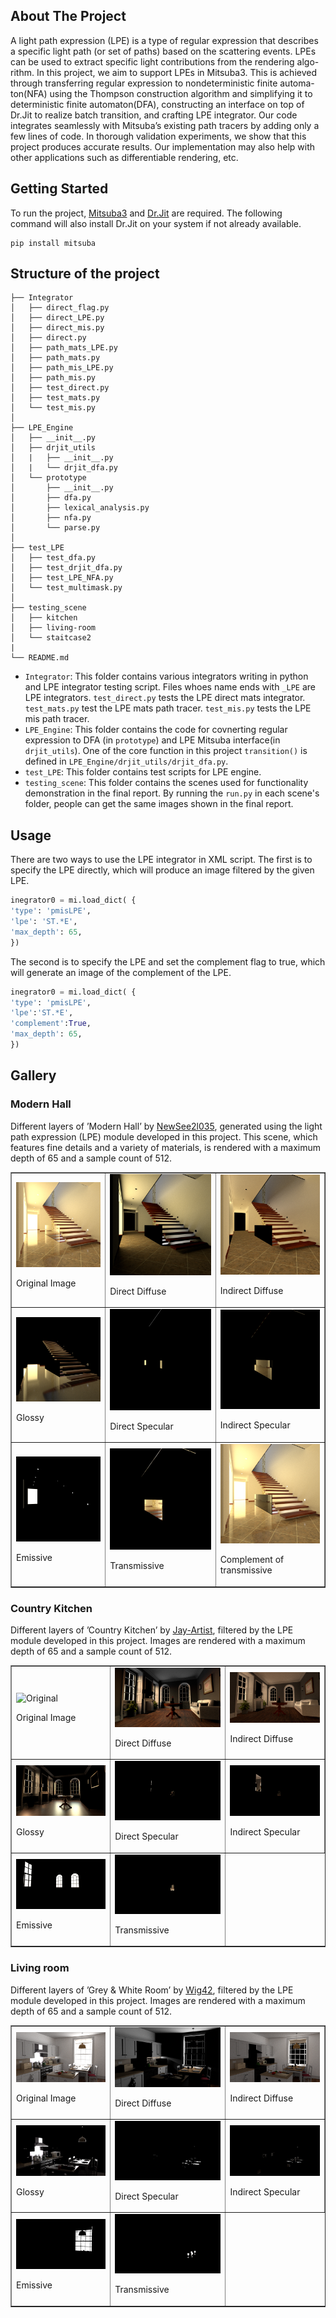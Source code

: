<!-- ABOUT THE PROJECT -->
## About The Project

A light path expression (LPE) is a type of regular expression that describes a specific light path (or set of paths) based on the scattering events. LPEs can be used to extract specific light contributions from the rendering algo- rithm. In this project, we aim to support LPEs in Mitsuba3. This is achieved through transferring regular expression to nondeterministic finite automa- ton(NFA) using the Thompson construction algorithm and simplifying it to deterministic finite automaton(DFA), constructing an interface on top of Dr.Jit to realize batch transition, and crafting LPE integrator. Our code integrates seamlessly with Mitsuba’s existing path tracers by adding only a few lines of code. In thorough validation experiments, we show that this project produces accurate results. Our implementation may also help with other applications such as differentiable rendering, etc.

<!-- GETTING STARTED -->
## Getting Started

To run the project, [Mitsuba3](https://mitsuba.readthedocs.io/en/stable/) and [Dr.Jit](https://github.com/mitsuba-renderer/drjit) are required. The following command will also install Dr.Jit on your system if not already available.

  ```
 pip install mitsuba
  ```

## Structure of the project

```
├── Integrator
│   ├── direct_flag.py
│   ├── direct_LPE.py
│   ├── direct_mis.py
│   ├── direct.py
│   ├── path_mats_LPE.py
│   ├── path_mats.py
│   ├── path_mis_LPE.py
│   ├── path_mis.py
│   ├── test_direct.py
│   ├── test_mats.py
│   └── test_mis.py
│
├── LPE_Engine
│   ├── __init__.py
│   ├── drjit_utils
│   |   ├── __init__.py
│   |   └── drjit_dfa.py
│   └── prototype
│       ├── __init__.py
│       ├── dfa.py
│       ├── lexical_analysis.py
│       ├── nfa.py
│       └── parse.py
│
├── test_LPE
│   ├── test_dfa.py
│   ├── test_drjit_dfa.py
│   ├── test_LPE_NFA.py
│   └── test_multimask.py
│
├── testing_scene
│   ├── kitchen
│   ├── living-room
│   └── staitcase2
|
└── README.md
```

- `Integrator`: This folder contains various integrators writing in python and LPE integrator testing script. Files whoes name ends with `_LPE` are LPE integrators. `test_direct.py` tests the LPE direct mats integrator. `test_mats.py` test the LPE mats path tracer. `test_mis.py` tests the LPE mis path tracer.
- `LPE_Engine`: This folder contains the code for covnerting regular expression to DFA (in `prototype`) and LPE Mitsuba interface(in `drjit_utils`). One of the core function in this project `transition()` is defined in `LPE_Engine/drjit_utils/drjit_dfa.py`.
- `test_LPE`: This folder contains test scripts for LPE engine.
- `testing_scene`: This folder contains the scenes used for functionality demonstration in the final report. By running the `run.py` in each scene's folder, people can get the same images shown in the final report.

## Usage

There are two ways to use the LPE integrator in XML script. The first is to specify the LPE directly, which will produce an image filtered by the given LPE.

~~~python
inegrator0 = mi.load_dict( {
'type': 'pmisLPE', 
'lpe': 'ST.*E', 
'max_depth': 65,
})
~~~

The second is to specify the LPE and set the complement flag to true, which will generate an image of the complement of the LPE.

~~~python
inegrator0 = mi.load_dict( {
'type': 'pmisLPE', 
'lpe':'ST.*E', 
'complement':True, 
'max_depth': 65,
})
~~~

## Gallery

### Modern Hall

Different layers of ’Modern Hall’ by <a href=" https://benedikt-bitterli.me/resources/">NewSee2l035</a>, generated using the light path expression (LPE) module developed in this project. This scene, which features fine details and a variety of materials, is rendered with a maximum depth of 65 and a sample count of 512.

<table border="1">
        <tr>
            <td><img src="Gallery_img/staircase2/s2_origin.png" alt="Original"><p>Original Image</p></td>
            <td><img src="Gallery_img/staircase2/s2_directDiffuse.png" alt="Image 2"><p>Direct Diffuse</p></td>
            <td><img src="Gallery_img/staircase2/s2_indirectDiffuse.png" alt="Image 3"><p>Indirect Diffuse</p></td>
        </tr>
        <tr>
            <td><img src="Gallery_img/staircase2/s2_glossy.png" alt="Image 4"><p>Glossy</p></td>
            <td><img src="Gallery_img/staircase2/s2_directSpecular.png" alt="Image 5"><p>Direct Specular</p></td>
            <td><img src="Gallery_img/staircase2/s2_indirectSpecular.png" alt="Image 6"><p>Indirect Specular</p></td>
        </tr>
        <tr>
            <td><img src="Gallery_img/staircase2/s2_emissive.png" alt="Image 7"><p>Emissive</p></td>
            <td><img src="Gallery_img/staircase2/s2_transmissive.png" alt="Image 8"><p>Transmissive</p></td>
            <td><img src="Gallery_img/staircase2/s2_transmissive_comp.png" alt="Image 9"><p>Complement of transmissive</p></td>
        </tr>
</table>

### Country Kitchen

Different layers of ’Country Kitchen’ by <a href=" https://benedikt-bitterli.me/resources/">Jay-Artist</a>, filtered by the LPE module developed in this project. Images are rendered with a maximum depth of 65 and a sample count of 512.

<table border="1">
        <tr>
            <td><img src="Gallery_img/living-room/origin.png" alt="Original"><p>Original Image</p></td>
            <td><img src="Gallery_img/living-room/directDiffuse.png" alt="Image 2"><p>Direct Diffuse</p></td>
            <td><img src="Gallery_img/living-room/indirectDiffuse.png" alt="Image 3"><p>Indirect Diffuse</p></td>
        </tr>
        <tr>
            <td><img src="Gallery_img/living-room/glossy.png" alt="Image 4"><p>Glossy</p></td>
            <td><img src="Gallery_img/living-room/directSpecular.png" alt="Image 5"><p>Direct Specular</p></td>
            <td><img src="Gallery_img/living-room/indirectSpecular.png" alt="Image 6"><p>Indirect Specular</p></td>
        </tr>
        <tr>
            <td><img src="Gallery_img/living-room/emissive.png" alt="Image 7"><p>Emissive</p></td>
            <td><img src="Gallery_img/living-room/transmissive.png" alt="Image 8"><p>Transmissive</p></td>
        </tr>
</table>

### Living room

Different layers of ’Grey & White Room’ by <a href=" https://benedikt-bitterli.me/resources/">Wig42</a>, filtered by the LPE module developed in this project. Images are rendered with a maximum depth of 65 and a sample count of 512.

<table border="1">
        <tr>
            <td><img src="Gallery_img/kitchen/origin.png" alt="Original"><p>Original Image</p></td>
            <td><img src="Gallery_img/kitchen/directDiffuse.png" alt="Image 2"><p>Direct Diffuse</p></td>
            <td><img src="Gallery_img/kitchen/indirectDiffuse.png" alt="Image 3"><p>Indirect Diffuse</p></td>
        </tr>
        <tr>
            <td><img src="Gallery_img/kitchen/glossy.png" alt="Image 4"><p>Glossy</p></td>
            <td><img src="Gallery_img/kitchen/directSpecular.png" alt="Image 5"><p>Direct Specular</p></td>
            <td><img src="Gallery_img/kitchen/indirectSpecular.png" alt="Image 6"><p>Indirect Specular</p></td>
        </tr>
        <tr>
            <td><img src="Gallery_img/kitchen/emissive.png" alt="Image 7"><p>Emissive</p></td>
            <td><img src="Gallery_img/kitchen/transmissive.png" alt="Image 8"><p>Transmissive</p></td>
        </tr>
</table>

<!-- MARKDOWN LINKS & IMAGES -->
<!-- https://www.markdownguide.org/basic-syntax/#reference-style-links -->